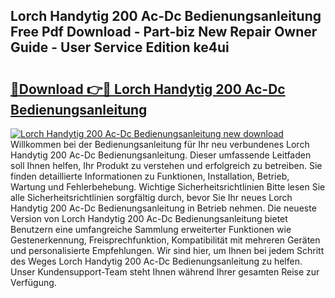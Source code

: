 ## Lorch Handytig 200 Ac-Dc Bedienungsanleitung Free Pdf Download - Part-biz New Repair Owner Guide - User Service Edition ke4ui

# <h2><a href="http://df3tkgh.blite.top/?on=Lorch+Handytig+200+Ac-Dc+Bedienungsanleitung">🔗Download 👉🔴 Lorch Handytig 200 Ac-Dc Bedienungsanleitung</a></h2>

[![Lorch Handytig 200 Ac-Dc Bedienungsanleitung new download](https://i.imgur.com/lujVjoI.png)](http://df3tkgh.blite.top/?on=Lorch+Handytig+200+Ac-Dc+Bedienungsanleitung)
Willkommen bei der Bedienungsanleitung für Ihr neu verbundenes Lorch Handytig 200 Ac-Dc Bedienungsanleitung. Dieser umfassende Leitfaden soll Ihnen helfen, Ihr Produkt zu verstehen und erfolgreich zu betreiben. Sie finden detaillierte Informationen zu Funktionen, Installation, Betrieb, Wartung und Fehlerbehebung. Wichtige Sicherheitsrichtlinien Bitte lesen Sie alle Sicherheitsrichtlinien sorgfältig durch, bevor Sie Ihr neues Lorch Handytig 200 Ac-Dc Bedienungsanleitung in Betrieb nehmen. Die neueste Version von Lorch Handytig 200 Ac-Dc Bedienungsanleitung bietet Benutzern eine umfangreiche Sammlung erweiterter Funktionen wie Gestenerkennung, Freisprechfunktion, Kompatibilität mit mehreren Geräten und personalisierte Empfehlungen. Wir sind hier, um Ihnen bei jedem Schritt des Weges Lorch Handytig 200 Ac-Dc Bedienungsanleitung zu helfen. Unser Kundensupport-Team steht Ihnen während Ihrer gesamten Reise zur Verfügung.
